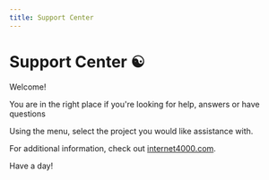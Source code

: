 ```yaml
---
title: Support Center
---
```


# Support Center ☯

Welcome!

You are in the right place if you're looking for help, answers or have questions 

Using the menu, select the project you would like assistance with.

For additional information, check out [internet4000.com](https://internet4000.com).

Have a  day!
